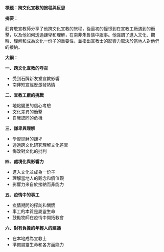 **標題：跨文化宣教的旅程與反思**

**摘要：**

莊育敬宣教師分享了他跨文化宣教的旅程，從最初的憧憬到在宣教工廠遇到的衝擊，以及他如何透過謙卑和理解，在南非朱魯族中服事。他強調了進入文化、觀察、理解和成為文化一份子的重要性，並指出宣教士的影響力取決於當地人對他們的接納。

**大綱：**

**一、跨文化宣教的呼召**
* 受到石牌新友堂宣教影響
* 南非短宣經歷激發熱情

**二、宣教工廠的挑戰**
* 地點變更的信心考驗
* 文化差異的衝擊
* 自我認同的危機

**三、謙卑與理解**
* 學習耶穌的謙卑
* 透過跨文化研究理解文化差異
* 悔改對文化的批判

**四、處境化與影響力**
* 進入文化並成為一份子
* 理解當地人的觀念和價值觀
* 影響力來自於接納而非能力

**五、疫情中的事工**
* 疫情期間的探訪和關懷
* 事工的本質是屬靈生命
* 鼓勵牧師在疫情中開拓教會

**六、對有負擔的年輕人的建議**
* 在本地成為宣教士
* 準備屬靈生命和各方面能力